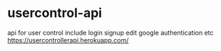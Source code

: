 # usercontrol-api
api for user control include login signup edit google authentication etc
https://usercontrollerapi.herokuapp.com/
